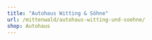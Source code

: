 ```yaml
---
title: "Autohaus Witting & Söhne"
url: /mittenwald/autohaus-witting-und-soehne/
shop: Autohaus
---
```

